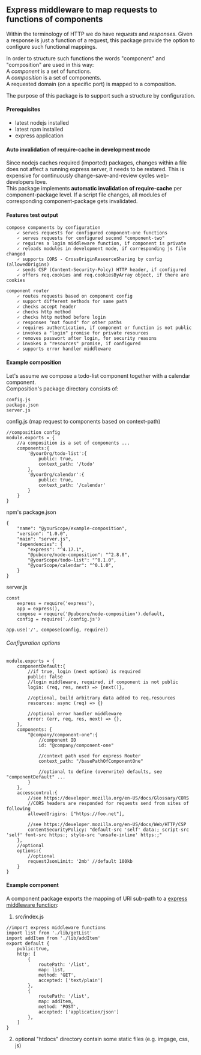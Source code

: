 ## Express middleware to map requests to functions of components
Within the terminology of HTTP we do have _requests_ and _responses_.
Given a response is just a function of a request,
this package provide the option to configure such functional mappings.

In order to structure such functions the words "component" and "composition" are
used in this way:  
A _component_ is a set of functions.  
A _composition_ is a set of components.  
A requested domain (on a specific port) is mapped to a composition.

The purpose of this package is to support such a structure by configuration.

#### Prerequisites
* latest nodejs installed
* latest npm installed
* express application

#### Auto invalidation of require-cache in development mode
Since nodejs caches required (imported) packages, changes within a file does
not affect a running express server, it needs to be restared. This is expensive
for continuously change-save-and-review cycles web-developers love.  
This package implements __automatic invalidation of require-cache__ per
component-package level. If a script file changes, all modules of corresponding
component-package gets invalidated.

#### Features test output
```
compose components by configuration
	✓ serves requests for configured component-one functions
	✓ serves requests for configured second "component-two"
	✓ requires a login middleware function, if component is private
	✓ reloads modules in development mode, if corresponding js file changed
	✓ supports CORS - CrossOriginResourceSharing by config (allowedOrigins)
	✓ sends CSP (Content-Security-Polcy) HTTP header, if configured
	✓ offers req.cookies and req.cookiesByArray object, if there are cookies

component router
	✓ routes requests based on component config
	✓ support different methods for same path
	✓ checks accept header
	✓ checks http method
	✓ checks http method before login
	✓ responses "not found" for other paths
	✓ requires authentication, if component or function is not public
	✓ invokes a "login" promise for private resources
	✓ removes passwort after login, for security reasons
	✓ invokes a "resources" promise, if configured
	✓ supports error handler middleware
```

#### Example composition
Let's assume we compose a todo-list component together with a calendar component.  
Composition's package directory consists of:
```
config.js
package.json
server.js
```
config.js (map request to components based on context-path)
```
//composition config
module.exports = {
	//a composition is a set of components ...
	components:{
		'@yourOrg/todo-list':{
			public: true,
			context_path: '/todo'
		},
		'@yourOrg/calendar':{
			public: true,
			context_path: '/calendar'
		}
	}
}
```
npm's package.json
```
{
	"name": "@yourScope/example-composition",
	"version": "1.0.0",
	"main": "server.js",
	"dependencies": {
		"express": "^4.17.1",
		"@pubcore/node-composition": "^2.8.0",
		"@yourScope/todo-list": "^0.1.0",
		"@yourScope/calendar": "^0.1.0",
	}
}
```
server.js
```
const
	express = require('express'),
	app = express(),
	compose = require('@pubcore/node-composition').default,
	config = require('./config.js')

app.use('/', compose(config, require))
```

###### Configuration options
```
module.exports = {
	componentDefault:{
		//if true, login (next option) is required
		public: false
		//login middleware, required, if component is not public
		login: (req, res, next) => {next()},

		//optional, build arbitrary data added to req.resources
		resources: async (req) => {}

		//optional error handler middleware
		error: (err, req, res, next) => {},
	},
	components: {
		"@company/component-one":{
			//component ID
			id: "@company/component-one"

			//context path used for express Router
			context_path: "/basePathOfComponentOne"

			//optional to define (overwrite) defaults, see "componentDefault" ...
		}
	},
	accesscontrol:{
		//see https://developer.mozilla.org/en-US/docs/Glossary/CORS
		//CORS headers are responded for requests send from sites of following
		allowedOrigins: ["https://foo.net"],

		//see https://developer.mozilla.org/en-US/docs/Web/HTTP/CSP
		contentSecurityPolicy: "default-src 'self' data:; script-src 'self' font-src https:; style-src 'unsafe-inline' https:;"
	},
	//optional
	options:{
		//optional
		requestJsonLimit: '2mb' //default 100kb
	}
}
```

#### Example component
A component package exports the mapping of URI sub-path to a [express middleware function](https://expressjs.com/en/guide/using-middleware.html):

1. src/index.js
```
//import express middleware functions
import list from './lib/getList'
import addItem from './lib/addItem'
export default {
	public:true,
	http: [
		{
			routePath: '/list',
			map: list,
			method: 'GET',
			accepted: ['text/plain']
		},
		{
			routePath: '/list',
			map: addItem,
			method: 'POST',
			accepted: ['application/json']
		},
	]
}
```
2. optional "htdocs" directory contain some static files (e.g. imgage, css, js)
